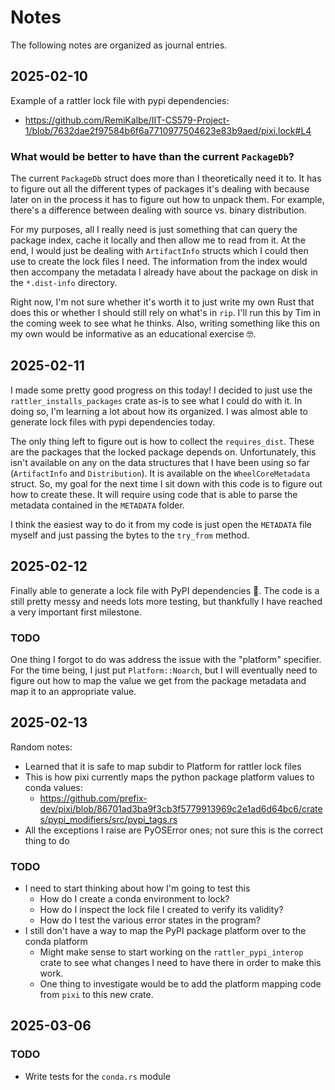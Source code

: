 # Notes

The following notes are organized as journal entries.

## 2025-02-10

Example of a rattler lock file with pypi dependencies:

- https://github.com/RemiKalbe/IIT-CS579-Project-1/blob/7632dae2f97584b6f6a7710977504623e83b9aed/pixi.lock#L4


### What would be better to have than the current `PackageDb`?

The current `PackageDb` struct does more than I theoretically need it to. It has
to figure out all the different types of packages it's dealing with because later
on in the process it has to figure out how to unpack them. For example, there's a
difference between dealing with source vs. binary distribution.

For my purposes, all I really need is just something that can query the package
index, cache it locally and then allow me to read from it. At the end, I would
just be dealing with `ArtifactInfo` structs which I could then use to
create the lock files I need. The information from the index would then accompany
the metadata I already have about the package on disk in the `*.dist-info` directory.

Right now, I'm not sure whether it's worth it to just write my own Rust that does this
or whether I should still rely on what's in `rip`. I'll run this by Tim in the coming
week to see what he thinks. Also, writing something like this on my own would be informative
as an educational exercise 🤓.

## 2025-02-11

I made some pretty good progress on this today! I decided to just use the `rattler_installs_packages`
crate as-is to see what I could do with it. In doing so, I'm learning a lot about how its
organized. I was almost able to generate lock files with pypi dependencies today.

The only thing left to figure out is how to collect the `requires_dist`. These are the packages
that the locked package depends on. Unfortunately, this isn't available on any on the data
structures that I have been using so far (`ArtifactInfo` and `Distribution`). It is available
on the `WheelCoreMetadata` struct. So, my goal for the next time I sit down with this code is to
figure out how to create these. It will require using code that is able to parse the metadata
contained in the `METADATA` folder.

I think the easiest way to do it from my code is just open the `METADATA` file myself and
just passing the bytes to the `try_from` method.

## 2025-02-12

Finally able to generate a lock file with PyPI dependencies 🥲. The code is a still pretty
messy and needs lots more testing, but thankfully I have reached a very important first milestone.

### TODO

One thing I forgot to do was address the issue with the "platform" specifier. For the time being,
I just put `Platform::Noarch`, but I will eventually need to figure out how to map the value
we get from the package metadata and map it to an appropriate value.

## 2025-02-13

Random notes:

- Learned that it is safe to map subdir to Platform for rattler lock files
- This is how pixi currently maps the python package platform values to conda values:
    - https://github.com/prefix-dev/pixi/blob/86701ad3ba9f3cb3f5779913969c2e1ad6d64bc6/crates/pypi_modifiers/src/pypi_tags.rs
- All the exceptions I raise are PyOSError ones; not sure this is the correct thing to do

### TODO

- I need to start thinking about how I'm going to test this
    - How do I create a conda environment to lock?
    - How do I inspect the lock file I created to verify its validity?
    - How do I test the various error states in the program?
- I still don't have a way to map the PyPI package platform over to the conda platform
    - Might make sense to start working on the `rattler_pypi_interop` crate to see what changes
      I need to have there in order to make this work.
    - One thing to investigate would be to add the platform mapping code from `pixi` to this
      new crate.


## 2025-03-06

### TODO

- Write tests for the `conda.rs` module
